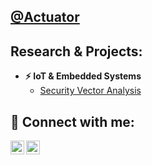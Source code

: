 <h2><a href="https://github.com/actuator">@Actuator</a> </h2> 
<h2>Research & Projects:</h2>

- <b>⚡ IoT & Embedded Systems</b>
  - [Security Vector Analysis](https://github.com/actuator)

<!--
- <b>Python</b>
  - [Coming Soon!](https://github.com/actuator)
  
- <b>C++</b>
  - [Coming Soon!](https://github.com/actuator)
  
   
<h3>▶️ YouTube Videos</h3>

- [Coming Soon!](https://www.youtube.com/watch?v=)

   

<h3>University Projects</h3>
- <b>Java (Android)</b>
  - {Course Management Mobile App}(https://github.com/actuator/CourseMngtApp)
-->

  
<h2> 💬 Connect with me:</h2>

[<img align="left" alt="Actuator | YouTube" width="22px" src="https://cdn.jsdelivr.net/npm/simple-icons@v3/icons/youtube.svg" />][youtube]
[<img align="left" alt="Actuator | LinkedIn" width="22px" src="https://cdn.jsdelivr.net/npm/simple-icons@v3/icons/linkedin.svg" />][linkedin]


[youtube]: https://www.youtube.com/c/
[linkedin]: https://linkedin.com/in/
  
  
 
<!--



- 🔭 I’m currently working on ...
- 🌱 I’m currently learning ...
- 👯 I’m looking to collaborate on ...
- 🤔 I’m looking for help with ...
- 💬 Ask me about ...
- 📫 How to reach me: ...
- ⚡ Fun fact: ...
-->
